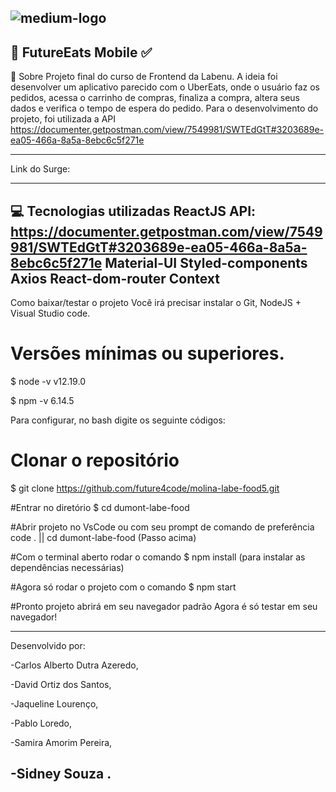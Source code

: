 ![medium-logo](https://user-images.githubusercontent.com/83045484/127855023-a343e108-038b-42da-a947-56fe83c22aec.png)
-----------------------------------------------------------------------------------------------------------------------------------------------------------------------------
🚀 FutureEats Mobile ✅
--------------------------------------------------------------------
📝 Sobre
Projeto final do curso de Frontend da Labenu. A ideia foi desenvolver um aplicativo parecido com o UberEats, onde o usuário faz os pedidos, acessa o carrinho de compras, finaliza a compra, altera seus dados e verifica o tempo de espera do pedido. Para o desenvolvimento do projeto, foi utilizada a API 
https://documenter.getpostman.com/view/7549981/SWTEdGtT#3203689e-ea05-466a-8a5a-8ebc6c5f271e

--------------------------------------------------------------------
Link do Surge:

-------------------------------------------------------------------
💻 Tecnologias utilizadas
ReactJS
API: https://documenter.getpostman.com/view/7549981/SWTEdGtT#3203689e-ea05-466a-8a5a-8ebc6c5f271e
Material-UI
Styled-components
Axios
React-dom-router
Context
------------------------------------------------------------------
Como baixar/testar o projeto
Você irá precisar instalar o Git, NodeJS + Visual Studio code.
# Versões mínimas ou superiores.
$ node -v
v12.19.0

$ npm -v
6.14.5

Para configurar, no bash digite os seguinte códigos:
# Clonar o repositório
$ git clone https://github.com/future4code/molina-labe-food5.git

#Entrar no diretório
$ cd dumont-labe-food

#Abrir projeto no VsCode ou com seu prompt de comando de preferência
code . ||  cd dumont-labe-food (Passo acima) 

#Com o terminal aberto rodar o comando
$ npm install (para instalar as dependências necessárias)

#Agora só rodar o projeto com o comando
$ npm start

#Pronto projeto abrirá em seu navegador padrão
Agora é só testar em seu navegador!

--------------------------------------------------------------------------

Desenvolvido por:

-Carlos Alberto Dutra Azeredo,

-David Ortiz dos Santos,

-Jaqueline Lourenço,

-Pablo Loredo,

-Samira Amorim Pereira,

-Sidney Souza .
-------------------------------------------------------------------------------------------------------

